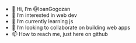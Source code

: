- 👋 Hi, I’m @IoanGogozan
- 👀 I’m interested in web dev
- 🌱 I’m currently learning js
- 💞️ I’m looking to collaborate on building web apps
- 📫 How to reach me, just here on github

<!---
IoanGogozan/IoanGogozan is a ✨ special ✨ repository because its `README.md` (this file) appears on your GitHub profile.
You can click the Preview link to take a look at your changes.
--->
